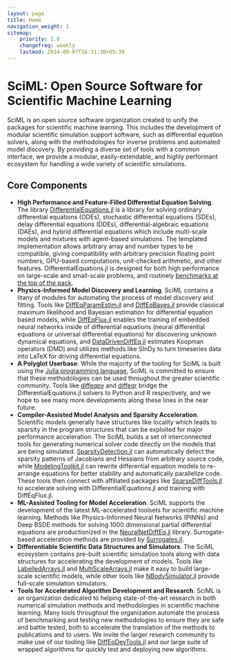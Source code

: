 ```yaml
---
layout: page
title: Home
navigation_weight: 1
sitemap:
    priority: 1.0
    changefreq: weekly
    lastmod: 2014-09-07T16:31:30+05:30
---
```

# SciML: Open Source Software for Scientific Machine Learning

SciML is an open source software organization created to unify the packages for
scientific machine learning. This includes the development of modular scientific
simulation support software, such as differential equation solvers, along with the
methodologies for inverse problems and automated model discovery. By providing
a diverse set of tools with a common interface, we provide a modular,
easily-extendable, and highly performant ecosystem for handling a wide variety
of scientific simulations.

## Core Components

- **High Performance and Feature-Filled Differential Equation Solving**. The
  library [DifferentialEquations.jl](https://docs.sciml.ai/dev/) is a library
  for solving ordinary differential equations (ODEs), stochastic differential
  equations (SDEs), delay differential equations (DDEs), differential-algebraic
  equations (DAEs), and hybrid differential equations which include multi-scale
  models and mixtures with agent-based simulations. The templated implementation
  allows arbitrary array and number types to be compatible, giving compatibility
  with arbitrary precision floating point numbers, GPU-based computations,
  unit-checked arithmetic, and other features. DifferentialEquations.jl is designed
  for both high performance on large-scale and small-scale problems, and routinely
  [benchmarks at the top of the pack](https://github.com/SciML/DiffEqBenchmarks.jl).
- **Physics-Informed Model Discovery and Learning**. SciML contains a litany of modules
  for automating the process of model discovery and fitting. Tools like
  [DiffEqParamEstim.jl](https://docs.sciml.ai/latest/analysis/parameter_estimation/)
  and [DiffEqBayes.jl](https://docs.sciml.ai/latest/analysis/parameter_estimation/#Bayesian-Methods-1)
  provide classical maximum likelihood and Bayesian estimation for differential
  equation based models, while [DiffEqFlux.jl](https://github.com/SciML/DiffEqFlux.jl)
  enables the training of embedded neural networks inside of differential
  equations (neural differential equations or universal differential equations)
  for discovering unknown dynamical equations, and
  [DataDrivenDiffEq.jl](https://github.com/SciML/DataDrivenDiffEq.jl) estimates
  Koopman operators (DMD) and utilizes methods like SInDy to turn timeseries
  data into LaTeX for driving differential equations.
- **A Polyglot Userbase**. While the majority of the tooling for SciML
  is built using the [Julia programming language](https://julialang.org/),
  SciML is committed to ensure that these methodologies can be used throughout
  the greater scientific community. Tools like [diffeqpy](https://github.com/SciML/diffeqpy)
  and [diffeqr](https://cran.r-project.org/web/packages/diffeqr/index.html) bridge
  the DifferentialEquations.jl solvers to Python and R respectively, and we hope
  to see many more developments along these lines in the near future.
- **Compiler-Assisted Model Analysis and Sparsity Acceleration**. Scientific
  models generally have structures like locality which leads to sparsity in the
  program structures that can be exploited for major performance acceleration.
  The SciML builds a set of interconnected tools for generating numerical solver
  code directly on the models that are being simulated.
  [SparsityDetection.jl](https://github.com/SciML/SparsityDetection.jl) can automatically
  detect the sparsity patterns of Jacobians and Hessians from arbitrary source
  code, while [ModelingToolkit.jl](https://github.com/SciML/ModelingToolkit.jl)
  can rewrite differential equation models to re-arrange equations for better
  stability and automatically parallelize code. These tools then connect with
  affiliated packages like [SparseDiffTools.jl](https://github.com/JuliaDiff/SparseDiffTools.jl)
  to accelerate solving with DifferentialEquations.jl and training with DiffEqFlux.jl.
- **ML-Assisted Tooling for Model Acceleration**. SciML supports the development
  of the latest ML-accelerated toolsets for scientific machine learning. Methods
  like Physics-Informed Neural Networks (PINNs) and Deep BSDE methods for solving
  1000 dimensional partial differential equations are productionized in the
  [NeuralNetDiffEq.jl](https://github.com/SciML/NeuralNetDiffEq.jl) library.
  Surrogate-based acceleration methods are provided by
  [Surrogates.jl](https://github.com/SciML/Surrogates.jl).
- **Differentiable Scientific Data Structures and Simulators**. The SciML ecosystem
  contains pre-built scientific simulation tools along with data structures
  for accelerating the development of models. Tools like
  [LabelledArrays.jl](https://github.com/SciML/LabelledArrays.jl) and
  [MultiScaleArrays.jl](https://github.com/SciML/MultiScaleArrays.jl) make it easy
  to build large-scale scientific models, while other tools like
  [NBodySimulator.jl](https://github.com/SciML/NBodySimulator.jl) provide full-scale
  simulation simulators.
- **Tools for Accelerated Algorithm Development and Research**. SciML is an
  organization dedicated to helping state-of-the-art research in both
  numerical simulation methods and methodologies in scientific machine learning.
  Many tools throughout the organization automate the process of benchmarking
  and testing new methodologies to ensure they are safe and battle tested, both
  to accelerate the translation of the methods to publications and to users.
  We invite the larger research community to make use of our tooling like
  [DiffEqDevTools.jl](https://github.com/SciML/DiffEqDevTools.jl) and our large
  suite of wrapped algorithms for quickly test and deploying new algorithms.
